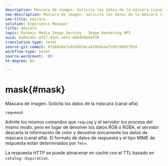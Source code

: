 ```yaml
---
description: Máscara de imagen. Solicita los datos de la máscara (canal alfa).
seo-description: Máscara de imagen. Solicita los datos de la máscara (canal alfa).
seo-title: máscara
solution: Experience Manager
title: máscara
topic: Dynamic Media Image Serving - Image Rendering API
uuid: 9a8dc4bc-0757-45d2-adfe-d4bd69b4efa9
translation-type: tm+mt
source-git-commit: 97a84e8e7edd3d834ca42069eae7c09c00d57938
workflow-type: tm+mt
source-wordcount: '85'
ht-degree: 0%

---
```



# mask{#mask}

Máscara de imagen. Solicita los datos de la máscara (canal alfa).

`req=mask`

Admite los mismos comandos que `req=img` y el servidor los procesa del mismo modo, pero en lugar de devolver los datos RGB o RGBA, el servidor descarta la información de color y devuelve únicamente los datos de máscara (canal alfa). El formato de datos de respuesta y el tipo MIME de respuesta están determinados por `fmt=`.

La respuesta HTTP se puede almacenar en caché con el TTL basado en `catalog::Expiration`.
